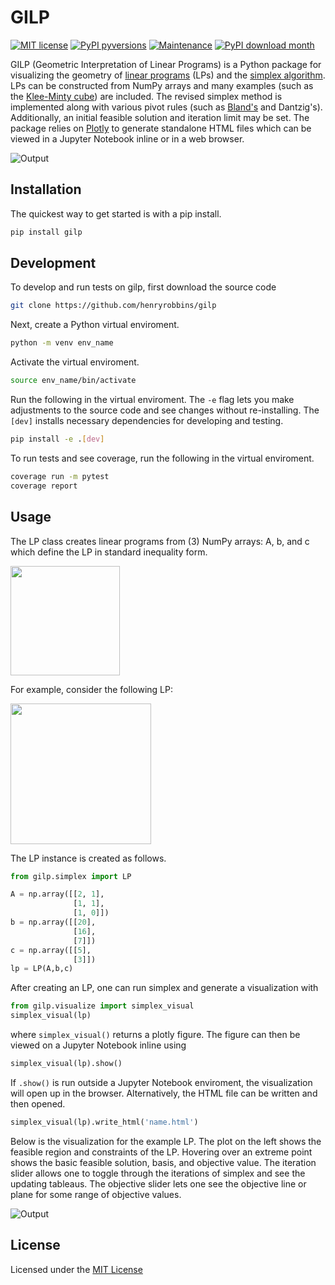 # GILP

[![MIT license](https://img.shields.io/badge/License-MIT-blue.svg)](https://lbesson.mit-license.org/)
[![PyPI pyversions](https://img.shields.io/pypi/pyversions/gilp.svg)](https://pypi.python.org/pypi/gilp/)
[![Maintenance](https://img.shields.io/badge/Maintained%3F-yes-green.svg)](https://github.com/henryrobbins/gilp)
[![PyPI download month](https://img.shields.io/pypi/dm/gilp.svg)](https://pypi.python.org/pypi/gilp/)

GILP (Geometric Interpretation of Linear Programs) is a Python package for
visualizing the geometry of [linear programs](https://en.wikipedia.org/wiki/Linear_programming) (LPs) and the [simplex algorithm](https://en.wikipedia.org/wiki/Simplex_algorithm). LPs can be constructed from NumPy arrays and many examples
(such as the [Klee-Minty cube](https://en.wikipedia.org/wiki/Klee%E2%80%93Minty_cube))
are included. The revised simplex method is implemented along with various pivot
rules (such as [Bland's](https://en.wikipedia.org/wiki/Bland%27s_rule)
and Dantzig's). Additionally, an initial feasible solution and iteration limit
may be set. The package relies on [Plotly](https://plotly.com/python/) to generate standalone HTML files which can be viewed in a Jupyter
Notebook inline or in a web browser.

![Output](images/ALL_INTEGER_3D_LP.png?raw=true "Output")

## Installation

The quickest way to get started is with a pip install.

```bash
pip install gilp
```

## Development

To develop and run tests on gilp, first download the source code

```bash
git clone https://github.com/henryrobbins/gilp
```

Next, create a Python virtual enviroment.

```bash
python -m venv env_name
```

Activate the virtual enviroment.

```bash
source env_name/bin/activate
```

Run the following in the virtual enviroment. The ```-e``` flag lets you make
adjustments to the source code and see changes without re-installing. The
```[dev]``` installs necessary dependencies for developing and testing.

```bash
pip install -e .[dev]
```

To run tests and see coverage, run the following in the virtual enviroment.

```bash
coverage run -m pytest
coverage report
```

## Usage

The LP class creates linear programs from (3) NumPy arrays: A, b, and c which define the LP in standard inequality form.

<img src="images/standard_inequality.png" width="175">

For example, consider the following LP:

<img src="images/2d_integral_lp.png" width="225">

The LP instance is created as follows.

```python
from gilp.simplex import LP

A = np.array([[2, 1],
              [1, 1],
              [1, 0]])
b = np.array([[20],
              [16],
              [7]])
c = np.array([[5],
              [3]])
lp = LP(A,b,c)
```

After creating an LP, one can run simplex and generate a visualization with

```python
from gilp.visualize import simplex_visual
simplex_visual(lp)
```

where ```simplex_visual()``` returns a plotly figure. The figure can then be
viewed on a Jupyter Notebook inline using

```python
simplex_visual(lp).show()
```

If ```.show()``` is run outside a Jupyter Notebook enviroment, the visualization
will open up in the browser. Alternatively, the HTML file can be written and then
opened.

```python
simplex_visual(lp).write_html('name.html')
```

Below is the visualization for the example LP. The plot on the left shows the
feasible region and constraints of the LP. Hovering over an extreme point shows
the basic feasible solution, basis, and objective value. The iteration slider
allows one to toggle through the iterations of simplex and see the updating
tableaus. The objective slider lets one see the objective line or plane for
some range of objective values.


![Output](images/ALL_INTEGER_2D_LP.png?raw=true "Output")

## License

Licensed under the [MIT License](https://choosealicense.com/licenses/mit/)

